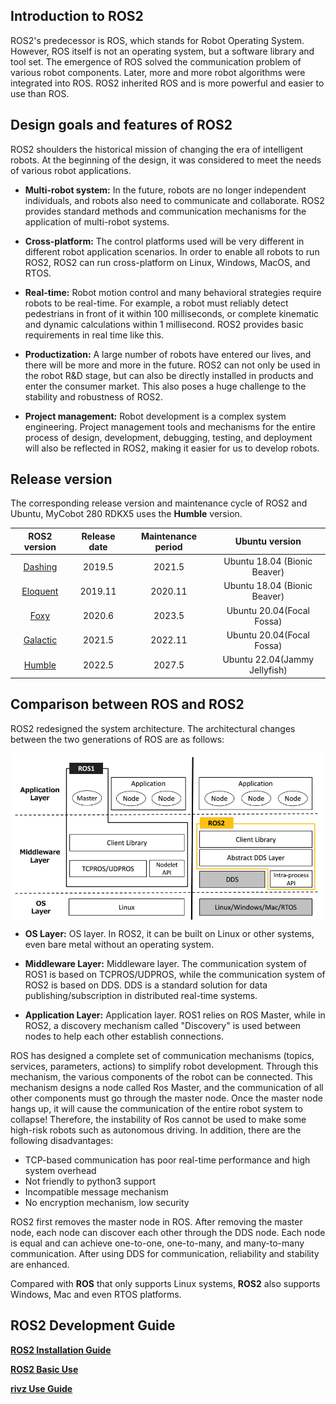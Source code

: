 ## Introduction to ROS2

ROS2's predecessor is ROS, which stands for Robot Operating System. However, ROS itself is not an operating system, but a software library and tool set.
The emergence of ROS solved the communication problem of various robot components. Later, more and more robot algorithms were integrated into ROS. ROS2 inherited ROS and is more powerful and easier to use than ROS.

## Design goals and features of ROS2

ROS2 shoulders the historical mission of changing the era of intelligent robots. At the beginning of the design, it was considered to meet the needs of various robot applications.

* **Multi-robot system:** In the future, robots are no longer independent individuals, and robots also need to communicate and collaborate. ROS2 provides standard methods and communication mechanisms for the application of multi-robot systems.

* **Cross-platform:** The control platforms used will be very different in different robot application scenarios. In order to enable all robots to run ROS2, ROS2 can run cross-platform on Linux, Windows, MacOS, and RTOS.

* **Real-time:** Robot motion control and many behavioral strategies require robots to be real-time. For example, a robot must reliably detect pedestrians in front of it within 100 milliseconds, or complete kinematic and dynamic calculations within 1 millisecond. ROS2 provides basic requirements in real time like this.

* **Productization:** A large number of robots have entered our lives, and there will be more and more in the future. ROS2 can not only be used in the robot R&D stage, but can also be directly installed in products and enter the consumer market. This also poses a huge challenge to the stability and robustness of ROS2.

* **Project management:** Robot development is a complex system engineering. Project management tools and mechanisms for the entire process of design, development, debugging, testing, and deployment will also be reflected in ROS2, making it easier for us to develop robots.

## Release version

The corresponding release version and maintenance cycle of ROS2 and Ubuntu, MyCobot 280 RDKX5 uses the **Humble** version.

| **ROS2 version** | **Release date** | **Maintenance period** | **Ubuntu version** |
| :--------: | :------------------: | :-------------: | :-------------: |
| [Dashing](http://docs.ros.org/en/dashing/index.html) | 2019.5 | 2021.5 | Ubuntu 18.04 (Bionic Beaver) |
| [Eloquent](http://docs.ros.org/en/eloquent/index.html) | 2019.11| 2020.11 | Ubuntu 18.04 (Bionic Beaver) |
| [Foxy](http://docs.ros.org/en/foxy/index.html) | 2020.6 | 2023.5 | Ubuntu 20.04(Focal Fossa) |
| [Galactic](http://docs.ros.org/en/galactic/index.html) | 2021.5 | 2022.11 |Ubuntu 20.04(Focal Fossa) |
| [Humble](http://docs.ros.org/en/humble/index.html) | 2022.5 | 2027.5 | Ubuntu 22.04(Jammy Jellyfish) |

## Comparison between ROS and ROS2

ROS2 redesigned the system architecture. The architectural changes between the two generations of ROS are as follows:

<img src =../../../../resource\3-FunctionsAndApplications\6.developmentGuide\ROS\12.2-ROS2\ros2install/ros-ros2.png
width ="500" align = "center">

- **OS Layer:** OS layer. In ROS2, it can be built on Linux or other systems, even bare metal without an operating system.

- **Middleware Layer:** Middleware layer. The communication system of ROS1 is based on TCPROS/UDPROS, while the communication system of ROS2 is based on DDS. DDS is a standard solution for data publishing/subscription in distributed real-time systems.

- **Application Layer:** Application layer. ROS1 relies on ROS Master, while in ROS2, a discovery mechanism called "Discovery" is used between nodes to help each other establish connections.

ROS has designed a complete set of communication mechanisms (topics, services, parameters, actions) to simplify robot development. Through this mechanism, the various components of the robot can be connected. This mechanism designs a node called Ros Master, and the communication of all other components must go through the master node. Once the master node hangs up, it will cause the communication of the entire robot system to collapse! Therefore, the instability of Ros cannot be used to make some high-risk robots such as autonomous driving. In addition, there are the following disadvantages:

* TCP-based communication has poor real-time performance and high system overhead
* Not friendly to python3 support
* Incompatible message mechanism
* No encryption mechanism, low security

ROS2 first removes the master node in ROS. After removing the master node, each node can discover each other through the DDS node. Each node is equal and can achieve one-to-one, one-to-many, and many-to-many communication. After using DDS for communication, reliability and stability are enhanced.

Compared with **ROS** that only supports Linux systems, **ROS2** also supports Windows, Mac and even RTOS platforms.

## ROS2 Development Guide

**[ROS2 Installation Guide](./12.2.1-InstallationOfROS2.md)**

**[ROS2 Basic Use](12.2.2-BasicTutorial.md)**

**[rivz Use Guide](12.2.4-rivzIntroductionAndUse/README.md)**